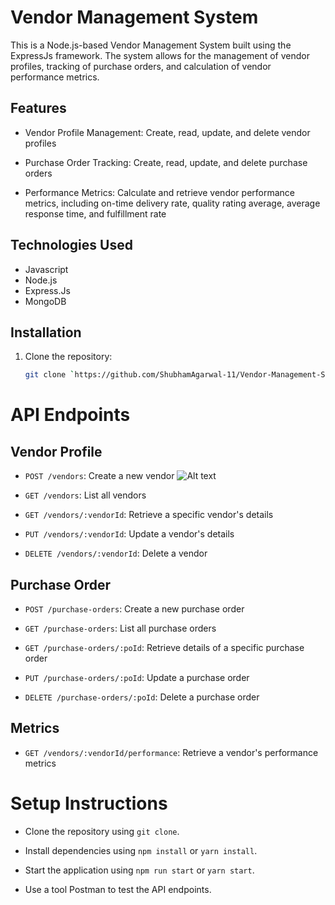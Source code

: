 # Vendor Management System

This is a Node.js-based Vendor Management System built using the ExpressJs framework. The system allows for the management of vendor profiles, tracking of purchase orders, and calculation of vendor performance metrics.


## Features

- Vendor Profile Management: Create, read, update, and delete vendor profiles

- Purchase Order Tracking: Create, read, update, and delete purchase orders

- Performance Metrics: Calculate and retrieve vendor performance metrics, including on-time delivery rate, quality rating average, average response time, and fulfillment rate


## Technologies Used

- Javascript
- Node.js
- Express.Js
- MongoDB

## Installation

1. Clone the repository:

   ```bash
   git clone `https://github.com/ShubhamAgarwal-11/Vendor-Management-System.git`


# API Endpoints

## Vendor Profile

- `POST /vendors`: Create a new vendor
    ![Alt text](https://res.cloudinary.com/daf7blofc/image/upload/v1725133553/yash%20images/zkjulxohigezpaow11gq.jpg)


- `GET /vendors`: List all vendors


- `GET /vendors/:vendorId`: Retrieve a specific vendor's details


- `PUT /vendors/:vendorId`: Update a vendor's details


- `DELETE /vendors/:vendorId`: Delete a vendor


## Purchase Order


- `POST /purchase-orders`: Create a new purchase order



- `GET /purchase-orders`: List all purchase orders


- `GET /purchase-orders/:poId`: Retrieve details of a specific purchase order


- `PUT /purchase-orders/:poId`: Update a purchase order


- `DELETE /purchase-orders/:poId`: Delete a purchase order


## Metrics
- `GET /vendors/:vendorId/performance`: Retrieve a vendor's performance metrics


# Setup Instructions

- Clone the repository using `git clone`.

- Install dependencies using `npm install` or `yarn install`.

- Start the application using `npm run start` or `yarn start`.

- Use a tool Postman to test the API endpoints.